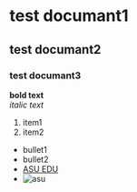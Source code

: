 # test documant1
## test documant2
### test documant3
**bold text**  
_italic text_
1. item1
2. item2
- bullet1
- bullet2
- [ASU EDU](https://www.asu.edu.jo/en/Pages/default.aspx)
- ![asu]()
